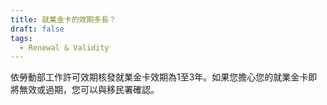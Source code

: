 ```yaml
---
title: 就業金卡的效期多長？
draft: false
tags:
  - Renewal & Validity
---
```

依勞動部工作許可效期核發就業金卡效期為1至3年。如果您擔心您的就業金卡即將無效或過期，您可以與移民署確認。